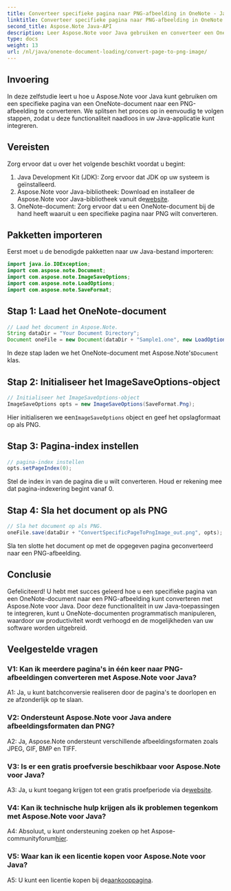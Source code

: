 ```yaml
---
title: Converteer specifieke pagina naar PNG-afbeelding in OneNote - Java
linktitle: Converteer specifieke pagina naar PNG-afbeelding in OneNote - Java
second_title: Aspose.Note Java-API
description: Leer Aspose.Note voor Java gebruiken en converteer een OneNote-pagina naar PNG. Volg eenvoudige stappen, laad het document en stel opties in. Verbeter Java-apps met deze functionaliteit.
type: docs
weight: 13
url: /nl/java/onenote-document-loading/convert-page-to-png-image/
---
```

## Invoering

In deze zelfstudie leert u hoe u Aspose.Note voor Java kunt gebruiken om een specifieke pagina van een OneNote-document naar een PNG-afbeelding te converteren. We splitsen het proces op in eenvoudig te volgen stappen, zodat u deze functionaliteit naadloos in uw Java-applicatie kunt integreren.

## Vereisten

Zorg ervoor dat u over het volgende beschikt voordat u begint:

1. Java Development Kit (JDK): Zorg ervoor dat JDK op uw systeem is geïnstalleerd.
2.  Aspose.Note voor Java-bibliotheek: Download en installeer de Aspose.Note voor Java-bibliotheek vanuit de[website](https://releases.aspose.com/note/java/).
3. OneNote-document: Zorg ervoor dat u een OneNote-document bij de hand heeft waaruit u een specifieke pagina naar PNG wilt converteren.

## Pakketten importeren

Eerst moet u de benodigde pakketten naar uw Java-bestand importeren:

```java
import java.io.IOException;
import com.aspose.note.Document;
import com.aspose.note.ImageSaveOptions;
import com.aspose.note.LoadOptions;
import com.aspose.note.SaveFormat;
```

## Stap 1: Laad het OneNote-document

```java
// Laad het document in Aspose.Note.
String dataDir = "Your Document Directory";
Document oneFile = new Document(dataDir + "Sample1.one", new LoadOptions());
```

 In deze stap laden we het OneNote-document met Aspose.Note's`Document` klas.

## Stap 2: Initialiseer het ImageSaveOptions-object

```java
// Initialiseer het ImageSaveOptions-object
ImageSaveOptions opts = new ImageSaveOptions(SaveFormat.Png);
```

 Hier initialiseren we een`ImageSaveOptions` object en geef het opslagformaat op als PNG.

## Stap 3: Pagina-index instellen

```java
// pagina-index instellen
opts.setPageIndex(0);
```

Stel de index in van de pagina die u wilt converteren. Houd er rekening mee dat pagina-indexering begint vanaf 0.

## Stap 4: Sla het document op als PNG

```java
// Sla het document op als PNG.
oneFile.save(dataDir + "ConvertSpecificPageToPngImage_out.png", opts);
```

Sla ten slotte het document op met de opgegeven pagina geconverteerd naar een PNG-afbeelding.

## Conclusie

Gefeliciteerd! U hebt met succes geleerd hoe u een specifieke pagina van een OneNote-document naar een PNG-afbeelding kunt converteren met Aspose.Note voor Java. Door deze functionaliteit in uw Java-toepassingen te integreren, kunt u OneNote-documenten programmatisch manipuleren, waardoor uw productiviteit wordt verhoogd en de mogelijkheden van uw software worden uitgebreid.

## Veelgestelde vragen

### V1: Kan ik meerdere pagina's in één keer naar PNG-afbeeldingen converteren met Aspose.Note voor Java?

A1: Ja, u kunt batchconversie realiseren door de pagina's te doorlopen en ze afzonderlijk op te slaan.

### V2: Ondersteunt Aspose.Note voor Java andere afbeeldingsformaten dan PNG?

A2: Ja, Aspose.Note ondersteunt verschillende afbeeldingsformaten zoals JPEG, GIF, BMP en TIFF.

### V3: Is er een gratis proefversie beschikbaar voor Aspose.Note voor Java?

 A3: Ja, u kunt toegang krijgen tot een gratis proefperiode via de[website](https://releases.aspose.com/).

### V4: Kan ik technische hulp krijgen als ik problemen tegenkom met Aspose.Note voor Java?

 A4: Absoluut, u kunt ondersteuning zoeken op het Aspose-communityforum[hier](https://forum.aspose.com/c/note/28).

### V5: Waar kan ik een licentie kopen voor Aspose.Note voor Java?

 A5: U kunt een licentie kopen bij de[aankooppagina](https://purchase.aspose.com/buy).